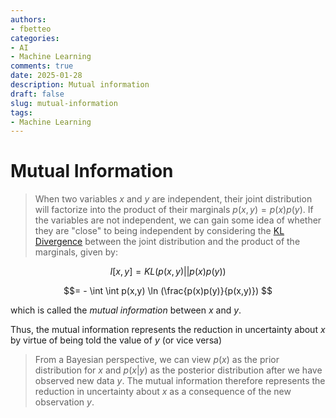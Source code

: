 ```yaml
---
authors:
- fbetteo
categories:
- AI
- Machine Learning 
comments: true
date: 2025-01-28
description: Mutual information
draft: false
slug: mutual-information
tags:
- Machine Learning
---
```


# Mutual Information


> When two variables $x$ and $y$ are independent, their joint distribution will factorize into the product of their marginals $p(x,y) = p(x)p(y)$. If the variables are not independent, we can gain some idea of whether they are "close" to being independent by considering the [KL Divergence](https://fbetteo.github.io/blog/writing/2025/01/28/kullback-leibler-divergence/) between the joint distribution and the product of the marginals, given by:

$$I[x,y] = KL(p(x,y)||p(x)p(y))$$

$$=  - \int \int p(x,y) \ln (\frac{p(x)p(y)}{p(x,y)}) $$

which is called the _mutual information_ between $x$ and $y$.

Thus, the mutual information represents the reduction in uncertainty about $x$ by virtue of being told the value of $y$ (or vice versa)

> From a Bayesian perspective, we can view $p(x)$ as the prior distribution for $x$ and $p(x|y)$ as the posterior distribution after we have observed new data $y$. The mutual information therefore represents the reduction in uncertainty about $x$ as a consequence of the new observation $y$.